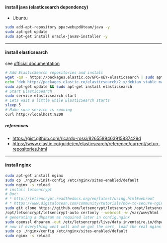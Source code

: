 #### install java (elasticsearch dependency)
* Ubuntu
```sh
sudo add-apt-repository ppa:webupd8team/java -y
sudo apt-get update
sudo apt-get install oracle-java8-installer -y
```

<hr>

#### install elasticsearch
see [official documentation](https://www.elastic.co/guide/en/elasticsearch/reference/current/setup-repositories.html)
```sh
# Add ElasticSearch repositories and install
wget -qO - https://packages.elastic.co/GPG-KEY-elasticsearch | sudo apt-key add -
echo "deb http://packages.elastic.co/elasticsearch/2.x/debian stable main" | sudo tee -a /etc/apt/sources.list.d/elasticsearch-2.x.list
sudo apt-get update && sudo apt-get install elasticsearch
# Start ElasticSearch
sudo service elasticsearch start
# Lets wait a little while ElasticSearch starts
sleep 5
# Make sure service is running
curl http://localhost:9200
```
##### references
* https://gist.github.com/ricardo-rossi/8265589463915837429d
* https://www.elastic.co/guide/en/elasticsearch/reference/current/setup-repositories.html

<hr>

#### install nginx
```sh
sudo apt-get install nginx
sudo cp ./nginx/init-config /etc/nginx/sites-enabled/default
sudo nginx -s reload
# install letsencrypt
# Doc:
# * http://letsencrypt.readthedocs.org/en/latest/using.html#webroot
# * https://www.digitalocean.com/community/tutorials/how-to-secure-nginx-with-let-s-encrypt-on-ubuntu-16-04
sudo git clone https://github.com/letsencrypt/letsencrypt /opt/letsencrypt
/opt/letsencrypt/letsencrypt-auto certonly --webroot -w /var/www/html -d data.inventaire.io
# generating a dhparam as required later in config.nginx
sudo openssl dhparam -out /etc/letsencrypt/live/data.inventaire.io/dhparams.pem 2048
# now if everything went well and we got the cert, load the real nginx config
sudo cp ./nginx/config /etc/nginx/sites-enabled/default
sudo nginx -s reload
```